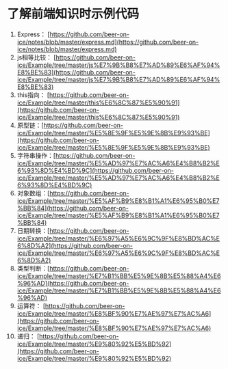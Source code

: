 # 了解前端知识时示例代码

1.	Express： [https://github.com/beer-on-ice/notes/blob/master/express.md](https://github.com/beer-on-ice/notes/blob/master/express.md)
2.	js相等比较： [https://github.com/beer-on-ice/Example/tree/master/js%E7%9B%B8%E7%AD%89%E6%AF%94%E8%BE%83](https://github.com/beer-on-ice/Example/tree/master/js%E7%9B%B8%E7%AD%89%E6%AF%94%E8%BE%83)
3.	this指向： [https://github.com/beer-on-ice/Example/tree/master/this%E6%8C%87%E5%90%91](https://github.com/beer-on-ice/Example/tree/master/this%E6%8C%87%E5%90%91)
4.	原型链：[https://github.com/beer-on-ice/Example/tree/master/%E5%8E%9F%E5%9E%8B%E9%93%BE](https://github.com/beer-on-ice/Example/tree/master/%E5%8E%9F%E5%9E%8B%E9%93%BE)
5.	字符串操作：[https://github.com/beer-on-ice/Example/tree/master/%E5%AD%97%E7%AC%A6%E4%B8%B2%E6%93%8D%E4%BD%9C](https://github.com/beer-on-ice/Example/tree/master/%E5%AD%97%E7%AC%A6%E4%B8%B2%E6%93%8D%E4%BD%9C)
6.	对象数组：[https://github.com/beer-on-ice/Example/tree/master/%E5%AF%B9%E8%B1%A1%E6%95%B0%E7%BB%84](https://github.com/beer-on-ice/Example/tree/master/%E5%AF%B9%E8%B1%A1%E6%95%B0%E7%BB%84)
7.	日期转换：[https://github.com/beer-on-ice/Example/tree/master/%E6%97%A5%E6%9C%9F%E8%BD%AC%E6%8D%A2](https://github.com/beer-on-ice/Example/tree/master/%E6%97%A5%E6%9C%9F%E8%BD%AC%E6%8D%A2)
8.	类型判断：[https://github.com/beer-on-ice/Example/tree/master/%E7%B1%BB%E5%9E%8B%E5%88%A4%E6%96%AD](https://github.com/beer-on-ice/Example/tree/master/%E7%B1%BB%E5%9E%8B%E5%88%A4%E6%96%AD)
9.	运算符： [https://github.com/beer-on-ice/Example/tree/master/%E8%BF%90%E7%AE%97%E7%AC%A6](https://github.com/beer-on-ice/Example/tree/master/%E8%BF%90%E7%AE%97%E7%AC%A6)
10.	递归： [https://github.com/beer-on-ice/Example/tree/master/%E9%80%92%E5%BD%92](https://github.com/beer-on-ice/Example/tree/master/%E9%80%92%E5%BD%92)